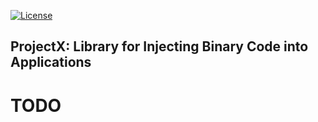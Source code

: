 [![License](https://img.shields.io/badge/license-MIT-green.svg)](LICENSE)

ProjectX: Library for Injecting Binary Code into Applications
---

# TODO

